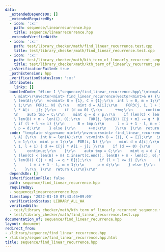 ```yaml
---
data:
  _extendedDependsOn: []
  _extendedRequiredBy:
  - icon: ':x:'
    path: sequence/linearrecurrence.hpp
    title: sequence/linearrecurrence.hpp
  _extendedVerifiedWith:
  - icon: ':x:'
    path: test/library_checker/math/find_linear_recurrence.test.cpp
    title: test/library_checker/math/find_linear_recurrence.test.cpp
  - icon: ':x:'
    path: test/library_checker/math/kth_term_of_linearly_recurrent_sequence.test.cpp
    title: test/library_checker/math/kth_term_of_linearly_recurrent_sequence.test.cpp
  _isVerificationFailed: true
  _pathExtension: hpp
  _verificationStatusIcon: ':x:'
  attributes:
    links: []
  bundledCode: "#line 1 \"sequence/find_linear_recurrence.hpp\"\ntemplate <typename\
    \ mint>\r\nvector<mint> find_linear_recurrence(vector<mint>& A) {\r\n  int N =\
    \ len(A);\r\n  vc<mint> B = {1}, C = {1};\r\n  int l = 0, m = 1;\r\n  mint p =\
    \ 1;\r\n  FOR(i, N) {\r\n    mint d = A[i];\r\n    FOR3(j, 1, l + 1) { d += C[j]\
    \ * A[i - j]; }\r\n    if (d == 0) {\r\n      ++m;\r\n      continue;\r\n    }\r\
    \n    auto tmp = C;\r\n    mint q = d / p;\r\n    if (len(C) < len(B) + m) C.insert(C.end(),\
    \ len(B) + m - len(C), 0);\r\n    FOR(j, len(B)) C[j + m] -= q * B[j];\r\n   \
    \ if (l + l <= i) {\r\n      B = tmp;\r\n      l = i + 1 - l, m = 1;\r\n     \
    \ p = d;\r\n    } else {\r\n      ++m;\r\n    }\r\n  }\r\n  return C;\r\n}\r\n"
  code: "template <typename mint>\r\nvector<mint> find_linear_recurrence(vector<mint>&\
    \ A) {\r\n  int N = len(A);\r\n  vc<mint> B = {1}, C = {1};\r\n  int l = 0, m\
    \ = 1;\r\n  mint p = 1;\r\n  FOR(i, N) {\r\n    mint d = A[i];\r\n    FOR3(j,\
    \ 1, l + 1) { d += C[j] * A[i - j]; }\r\n    if (d == 0) {\r\n      ++m;\r\n \
    \     continue;\r\n    }\r\n    auto tmp = C;\r\n    mint q = d / p;\r\n    if\
    \ (len(C) < len(B) + m) C.insert(C.end(), len(B) + m - len(C), 0);\r\n    FOR(j,\
    \ len(B)) C[j + m] -= q * B[j];\r\n    if (l + l <= i) {\r\n      B = tmp;\r\n\
    \      l = i + 1 - l, m = 1;\r\n      p = d;\r\n    } else {\r\n      ++m;\r\n\
    \    }\r\n  }\r\n  return C;\r\n}\r\n"
  dependsOn: []
  isVerificationFile: false
  path: sequence/find_linear_recurrence.hpp
  requiredBy:
  - sequence/linearrecurrence.hpp
  timestamp: '2022-01-10 07:43:44+09:00'
  verificationStatus: LIBRARY_ALL_WA
  verifiedWith:
  - test/library_checker/math/kth_term_of_linearly_recurrent_sequence.test.cpp
  - test/library_checker/math/find_linear_recurrence.test.cpp
documentation_of: sequence/find_linear_recurrence.hpp
layout: document
redirect_from:
- /library/sequence/find_linear_recurrence.hpp
- /library/sequence/find_linear_recurrence.hpp.html
title: sequence/find_linear_recurrence.hpp
---
```

